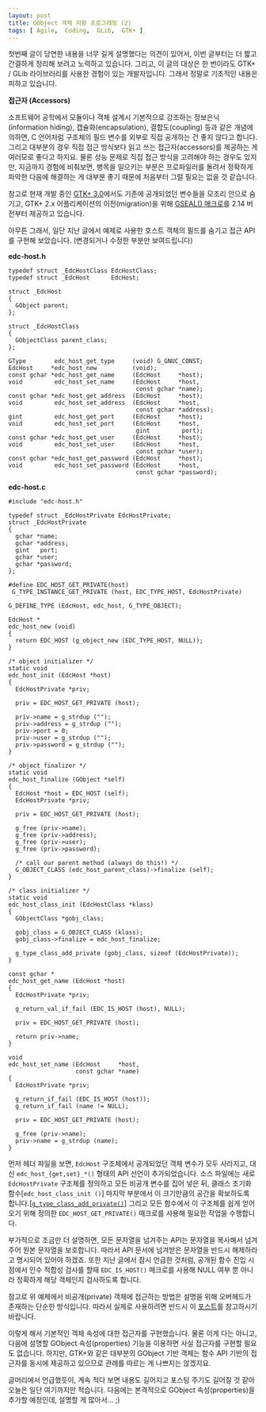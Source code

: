 ```yaml
---
layout: post
title: GObject 객체 지향 프로그래밍 (2)
tags: [ Agile,  Coding,  GLib,  GTK+ ]
---
```


첫번째 글이 당연한 내용을 너무 길게 설명했다는 의견이 있어서, 이번 글부터는 더 짧고 간결하게 정리해 보려고 노력하고 있습니다. 그리고, 이 글의 대상은 한 번이라도 GTK+ / GLib 라이브러리를 사용한 경험이 있는 개발자입니다. 그래서 정말로 기초적인 내용은 피하고 있습니다.

**접근자 (Accessors)**

소프트웨어 공학에서 모듈이나 객체 설계시 기본적으로 강조하는 정보은닉(information hiding), 캡슐화(encapsulation), 결합도(coupling) 등과 같은 개념에 의하면, C 언어처럼 구조체의 필드 변수를 외부로 직접 공개하는 건 좋지 않다고 합니다. 그리고 대부분의 경우 직접 접근 방식보다 읽고 쓰는 접근자(accessors)를 제공하는 게 여러모로 좋다고 하지요. 물론 성능 문제로 직접 접근 방식을 고려해야 하는 경우도 있지만, 지금까지 경험에 비춰보면, 병목을 일으키는 부분은 프로파일러를 돌려서 정확하게 파악한 다음에 해결하는 게 대부분 좋기 때문에 처음부터 그럴 필요는 없을 것 같습니다.

참고로 현재 개발 중인 [GTK+ 3.0](http://live.gnome.org/GTK%2B/3.0/Roadmap)에서도 기존에 공개되었던 변수들을 모조리 안으로 숨기고, GTK+ 2.x 어플리케이션의 이전(migration)을 위해 [GSEAL() 매크로](http://live.gnome.org/GnomeGoals/UseGseal)를 2.14 버전부터 제공하고 있습니다.

아무튼 그래서, 일단 지난 글에서 예제로 사용한 호스트 객체의 필드를 숨기고 접근 API를 구현해 보았습니다. (변경되거나 수정한 부분만 보여드립니다)

**edc-host.h**

    typedef struct _EdcHostClass EdcHostClass;
    typedef struct _EdcHost      EdcHost;

    struct _EdcHost
    {
      GObject parent;
    };

    struct _EdcHostClass
    {
      GObjectClass parent_class;
    };

    GType        edc_host_get_type     (void) G_GNUC_CONST;
    EdcHost     *edc_host_new          (void);
    const gchar *edc_host_get_name     (EdcHost     *host);
    void         edc_host_set_name     (EdcHost     *host,
                                        const gchar *name);
    const gchar *edc_host_get_address  (EdcHost     *host);
    void         edc_host_set_address  (EdcHost     *host,
                                        const gchar *address);
    gint         edc_host_get_port     (EdcHost     *host);
    void         edc_host_set_port     (EdcHost     *host,
                                        gint         port);
    const gchar *edc_host_get_user     (EdcHost     *host);
    void         edc_host_set_user     (EdcHost     *host,
                                        const gchar *user);
    const gchar *edc_host_get_password (EdcHost     *host);
    void         edc_host_set_password (EdcHost     *host,
                                        const gchar *password);

**edc-host.c**

    #include "edc-host.h"

    typedef struct _EdcHostPrivate EdcHostPrivate;
    struct _EdcHostPrivate
    {
      gchar *name;
      gchar *address;
      gint   port;
      gchar *user;
      gchar *password;
    };

    #define EDC_HOST_GET_PRIVATE(host) 
     G_TYPE_INSTANCE_GET_PRIVATE (host, EDC_TYPE_HOST, EdcHostPrivate)

    G_DEFINE_TYPE (EdcHost, edc_host, G_TYPE_OBJECT);

    EdcHost *
    edc_host_new (void)
    {
      return EDC_HOST (g_object_new (EDC_TYPE_HOST, NULL));
    }

    /* object initializer */
    static void
    edc_host_init (EdcHost *host)
    {
      EdcHostPrivate *priv;

      priv = EDC_HOST_GET_PRIVATE (host);

      priv->name = g_strdup ("");
      priv->address = g_strdup ("");
      priv->port = 0;
      priv->user = g_strdup ("");
      priv->password = g_strdup ("");
    }

    /* object finalizer */
    static void
    edc_host_finalize (GObject *self)
    {
      EdcHost *host = EDC_HOST (self);
      EdcHostPrivate *priv;

      priv = EDC_HOST_GET_PRIVATE (host);

      g_free (priv->name);
      g_free (priv->address);
      g_free (priv->user);
      g_free (priv->password);

      /* call our parent method (always do this!) */
      G_OBJECT_CLASS (edc_host_parent_class)->finalize (self);
    }

    /* class initializer */
    static void
    edc_host_class_init (EdcHostClass *klass)
    {
      GObjectClass *gobj_class;

      gobj_class = G_OBJECT_CLASS (klass);
      gobj_class->finalize = edc_host_finalize;

      g_type_class_add_private (gobj_class, sizeof (EdcHostPrivate));
    }

    const gchar *
    edc_host_get_name (EdcHost *host)
    {
      EdcHostPrivate *priv;

      g_return_val_if_fail (EDC_IS_HOST (host), NULL);

      priv = EDC_HOST_GET_PRIVATE (host);

      return priv->name;
    }

    void
    edc_host_set_name (EdcHost     *host,
                       const gchar *name)
    {
      EdcHostPrivate *priv;

      g_return_if_fail (EDC_IS_HOST (host));
      g_return_if_fail (name != NULL);

      priv = EDC_HOST_GET_PRIVATE (host);

      g_free (priv->name);
      priv->name = g_strdup (name);
    }

먼저 헤더 파일을 보면, `EdcHost` 구조체에서 공개되었던 객체 변수가 모두 사라지고, 대신 `edc_host_{get,set}_*()` 형태의 API 선언이 추가되었습니다. 소스 파일에는 새로 `EdcHostPrivate` 구조체를 정의하고 모든 비공개 변수를 집어 넣은 뒤, 클래스 초기화 함수[`edc_host_class_init ()`] 마지막 부분에서 이 크기만큼의 공간을 확보하도록 합니다.[[`g_type_class_add_private()`](http://library.gnome.org/devel/gobject/stable/gobject-Type-Information.html#g-type-class-add-private)] 그리고 모든 함수에서 이 구조체를 쉽게 얻어오기 위해 정의한 `EDC_HOST_GET_PRIVATE()` 매크로를 사용해 필요한 작업을 수행합니다.

부가적으로 조금만 더 설명하면, 모든 문자열을 넘겨주는 API는 문자열을 복사해서 넘겨주어 원본 문자열을 보호합니다. 따라서 API 문서에 넘겨받은 문자열을 반드시 해제하라고 명시되어 있어야 하겠죠. 또한 지난 글에서 잠시 언급한 것처럼, 공개된 함수 진입 시점에서 인수 적합성 검사를 할때 `EDC_IS_HOST()` 매크로를 사용해 NULL 여부 뿐 아니라 정확하게 해당 객체인지 검사하도록 합니다.

참고로 위 예제에서 비공개(private) 객체에 접근하는 방법은 설명을 위해 오버헤드가 존재하는 단순한 방식입니다. 따라서 실제로 사용하려면 반드시 이 [포스트](/2008/12/23/reduce-accesing-overhead-for-gobject-private-data/)를 참고하시기 바랍니다.

이렇게 해서 기본적인 객체 속성에 대한 접근자를 구현했습니다. 물론 이게 다는 아니고, 다음에 설명할 GObject 속성(properties) 기능을 이용하면 사실 접근자를 구현할 필요도 없습니다. 하지만, GTK+와 같은 대부분의 GObject 기반 객체는 함수 API 기반의 접근자를 동시에 제공하고 있으므로 관례를 따르는 게 나쁘지는 않겠지요.

글머리에서 언급했듯이, 계속 적다 보면 내용도 길어지고 포스팅 주기도 길어질 것 같아 오늘은 일단 여기까지만 적습니다. 다음에는 본격적으로 GObject 속성(properties)을 추가할 예정인데, 설명할 게 많아서... ;)
